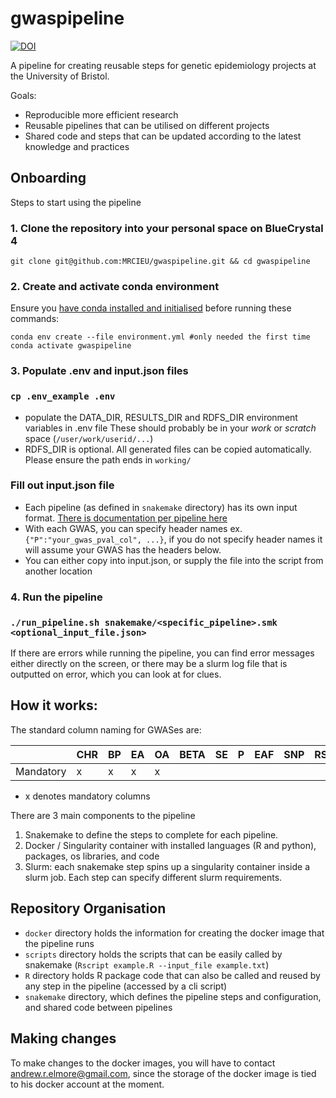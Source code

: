 # gwaspipeline

[![DOI](https://zenodo.org/badge/DOI/10.5281/zenodo.10624713.svg)](https://doi.org/10.5281/zenodo.10624713)

A pipeline for creating reusable steps for genetic epidemiology projects at the University of Bristol.

Goals:
* Reproducible more efficient research 
* Reusable pipelines that can be utilised on different projects
* Shared code and steps that can be updated according to the latest knowledge and practices

## Onboarding

Steps to start using the pipeline
### 1. Clone the repository into your personal space on BlueCrystal 4
`git clone git@github.com:MRCIEU/gwaspipeline.git && cd gwaspipeline`

### 2. Create and activate conda environment
Ensure you [have conda installed and initialised](https://www.acrc.bris.ac.uk/protected/hpc-docs/software/python_conda.html) before running these commands:
```
conda env create --file environment.yml #only needed the first time
conda activate gwaspipeline
```
### 3. Populate .env and input.json files

### `cp .env_example .env`
* populate the DATA_DIR, RESULTS_DIR and RDFS_DIR environment variables in .env file
These should probably be in your *work* or *scratch* space (`/user/work/userid/...`)
* RDFS_DIR is optional.  All generated files can be copied automatically.  Please ensure the path
ends in `working/`

### Fill out input.json file
* Each pipeline (as defined in `snakemake` directory) has its own input format.  [There is documentation per pipeline here](snakemake/PIPELINES.md)
* With each GWAS, you can specify header names ex. `{"P":"your_gwas_pval_col", ...}`, if you do not specify header names it will assume your GWAS has the headers below.
* You can either copy into input.json, or supply the file into the script from another location

### 4. Run the pipeline
### `./run_pipeline.sh snakemake/<specific_pipeline>.smk <optional_input_file.json>`

If there are errors while running the pipeline, you can find error messages either directly on the screen, or there may be a slurm log file that is outputted on error, which you can look at for clues.

## How it works:

The standard column naming for GWASes are:

|           | CHR | BP  | EA  | OA  | BETA | SE  | P   | EAF | SNP | RSID |
|-----------|-----|-----|-----|-----|------|-----|-----|-----|-----|:-----|
| Mandatory | x   | x   | x   | x   |      |     |     |     |     |      |

* x denotes mandatory columns

There are 3 main components to the pipeline
1. Snakemake to define the steps to complete for each pipeline.
2. Docker / Singularity container with installed languages (R and python), packages, os libraries, and code
3. Slurm: each snakemake step spins up a singularity container inside a slurm job.  Each step can specify different slurm requirements.

## Repository Organisation

* `docker` directory holds the information for creating the docker image that the pipeline runs
* `scripts` directory holds the scripts that can be easily called by snakemake (`Rscript example.R --input_file example.txt`)
* `R` directory holds R package code that can also be called and reused by any step in the pipeline (accessed by a cli script)
* `snakemake` directory, which defines the pipeline steps and configuration, and shared code between pipelines

## Making changes

To make changes to the docker images, you will have to contact andrew.r.elmore@gmail.com, since the storage of the docker image is tied to his docker account at the moment.
